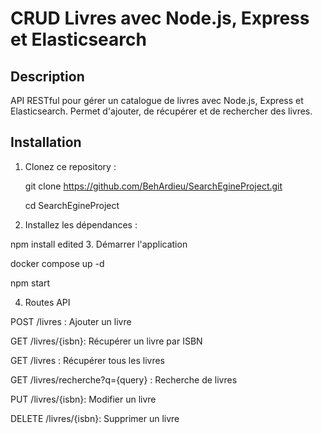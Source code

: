 # CRUD Livres avec Node.js, Express et Elasticsearch

## Description
API RESTful pour gérer un catalogue de livres avec Node.js, Express et Elasticsearch. Permet d'ajouter, de récupérer et de rechercher des livres.

## Installation

1. Clonez ce repository :
   
   git clone https://github.com/BehArdieu/SearchEgineProject.git
   
   cd SearchEgineProject

3. Installez les dépendances :

npm install
edited
3. Démarrer l'application

docker compose up -d

npm start

4. Routes API

POST /livres : Ajouter un livre

GET /livres/{isbn}: Récupérer un livre par ISBN

GET /livres : Récupérer tous les livres

GET /livres/recherche?q={query} : Recherche de livres

PUT /livres/{isbn}: Modifier un livre

DELETE /livres/{isbn}: Supprimer un livre


